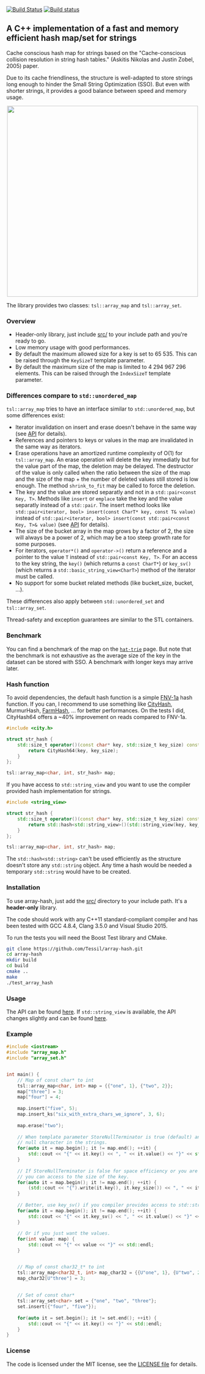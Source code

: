 [![Build Status](https://travis-ci.org/Tessil/array-hash.svg?branch=master)](https://travis-ci.org/Tessil/array-hash) [![Build status](https://ci.appveyor.com/api/projects/status/t50rr5bm6ejf350x/branch/master?svg=true)](https://ci.appveyor.com/project/Tessil/array-hash/branch/master)
## A C++ implementation of a fast and memory efficient hash map/set for strings 

Cache conscious hash map for strings based on the "Cache-conscious collision resolution in string hash tables." (Askitis Nikolas and Justin Zobel, 2005) paper.

Due to its cache friendliness, the structure is well-adapted to store strings long enough to hinder the Small String Optimization (SSO). But even with shorter strings, it provides a good balance between speed and memory usage.

<p align="center">
  <img src="https://tessil.github.io/images/array_hash.png" width="500px" />
</p>

The library provides two classes: `tsl::array_map` and `tsl::array_set`.

### Overview
- Header-only library, just include [src/](src/) to your include path and you're ready to go.
- Low memory usage with good performances.
- By default the maximum allowed size for a key is set to 65 535. This can be raised through the `KeySizeT` template parameter.
- By default the maximum size of the map is limited to 4 294 967 296 elements. This can be raised through the `IndexSizeT` template parameter.

### Differences compare to `std::unordered_map`
`tsl::array_map` tries to have an interface similar to `std::unordered_map`, but some differences exist:
- Iterator invalidation on insert and erase doesn't behave in the same way (see [API](https://tessil.github.io/array-hash/doc_without_string_view/html/classtsl_1_1array__map.html#details) for details).
- References and pointers to keys or values in the map are invalidated in the same way as iterators.
- Erase operations have an amortized runtime complexity of O(1) for `tsl::array_map`. An erase operation will delete the key immediatly but for the value part of the map, the deletion may be delayed. The destructor of the value is only called when the ratio between the size of the map and the size of the map + the number of deleted values still stored is low enough. The method `shrink_to_fit` may be called to force the deletion.
- The key and the value are stored separatly and not in a `std::pair<const Key, T>`. Methods like `insert` or `emplace` take the key and the value separatly instead of a `std::pair`. The insert method looks like `std::pair<iterator, bool> insert(const CharT* key, const T& value)` instead of `std::pair<iterator, bool> insert(const std::pair<const Key, T>& value)` (see [API](https://tessil.github.io/array-hash/doc_without_string_view/html/classtsl_1_1array__map.html) for details).
- The size of the bucket array in the map grows by a factor of 2, the size will always be a power of 2, which may be a too steep growth rate for some purposes.
- For iterators, `operator*()` and `operator->()` return a reference and a pointer to the value `T` instead of `std::pair<const Key, T>`. For an access to the key string, the `key()` (which returns a `const CharT*`) or `key_sv()` (which returns a `std::basic_string_view<CharT>`) method of the iterator must be called.
- No support for some bucket related methods (like bucket_size, bucket, ...).


These differences also apply between `std::unordered_set` and `tsl::array_set`.

Thread-safety and exception guarantees are similar to the STL containers.

### Benchmark

You can find a benchmark of the map on the [`hat-trie`](https://github.com/Tessil/hat-trie#benchmark) page. But note that the benchmark is not exhaustive as the average size of the key in the dataset can be stored with SSO. A benchmark with longer keys may arrive later.

### Hash function

To avoid dependencies, the default hash function is a simple [FNV-1a](https://en.wikipedia.org/wiki/Fowler%E2%80%93Noll%E2%80%93Vo_hash_function#FNV-1a_hash) hash function. If you can, I recommend to use something like [CityHash](https://github.com/google/cityhash), MurmurHash, [FarmHash](https://github.com/google/farmhash), ... for better performances. On the tests I did, CityHash64 offers a ~40% improvement on reads compared to FNV-1a.


```c++
#include <city.h>

struct str_hash {
    std::size_t operator()(const char* key, std::size_t key_size) const {
        return CityHash64(key, key_size);
    }
};

tsl::array_map<char, int, str_hash> map;
```

If you have access to `std::string_view` and you want to use the compiler provided hash implementation for strings.

```c++
#include <string_view>

struct str_hash {
    std::size_t operator()(const char* key, std::size_t key_size) const {
        return std::hash<std::string_view>()(std::string_view(key, key_size));
    }
};

tsl::array_map<char, int, str_hash> map;
```

The `std::hash<std::string>` can't be used efficiently as the structure doesn't store any `std::string` object. Any time a hash would be needed a temporary `std::string` would have to be created.

### Installation
To use array-hash, just add the [src/](src/) directory to your include path. It's a **header-only** library.

The code should work with any C++11 standard-compliant compiler and has been tested with GCC 4.8.4, Clang 3.5.0 and Visual Studio 2015.

To run the tests you will need the Boost Test library and CMake. 

```bash
git clone https://github.com/Tessil/array-hash.git
cd array-hash
mkdir build
cd build
cmake ..
make
./test_array_hash
```



### Usage

The API can be found [here](https://tessil.github.io/array-hash/doc_without_string_view/html). If `std::string_view` is available, the API changes slightly and can be found [here](https://tessil.github.io/array-hash/doc/html/).


### Example
```c++
#include <iostream>
#include "array_map.h"
#include "array_set.h"


int main() {
    // Map of const char* to int
    tsl::array_map<char, int> map = {{"one", 1}, {"two", 2}};
    map["three"] = 3;
    map["four"] = 4;
    
    map.insert("five", 5);
    map.insert_ks("six_with_extra_chars_we_ignore", 3, 6);
    
    map.erase("two");
    
    // When template parameter StoreNullTerminator is true (default) and there is no
    // null character in the strings.
    for(auto it = map.begin(); it != map.end(); ++it) {
        std::cout << "{" << it.key() << ", " << it.value() << "}" << std::endl;
    }
    
    // If StoreNullTerminator is false for space efficiency or you are storing null characters, 
    // you can access to the size of the key.
    for(auto it = map.begin(); it != map.end(); ++it) {
        (std::cout << "{").write(it.key(), it.key_size()) << ", " << it.value() << "}" << std::endl;
    }
    
    // Better, use key_sv() if you compiler provides access to std::string_view.
    for(auto it = map.begin(); it != map.end(); ++it) {
        std::cout << "{" << it.key_sv() << ", " << it.value() << "}" << std::endl;
    }
    
    // Or if you just want the values.
    for(int value: map) {
        std::cout << "{" << value << "}" << std::endl;
    }


    // Map of const char32_t* to int
    tsl::array_map<char32_t, int> map_char32 = {{U"one", 1}, {U"two", 2}};
    map_char32[U"three"] = 3;
    
    
    // Set of const char*
    tsl::array_set<char> set = {"one", "two", "three"};
    set.insert({"four", "five"});
    
    for(auto it = set.begin(); it != set.end(); ++it) {
        std::cout << "{" << it.key() << "}" << std::endl;
    }
}
```


### License

The code is licensed under the MIT license, see the [LICENSE file](LICENSE) for details.
